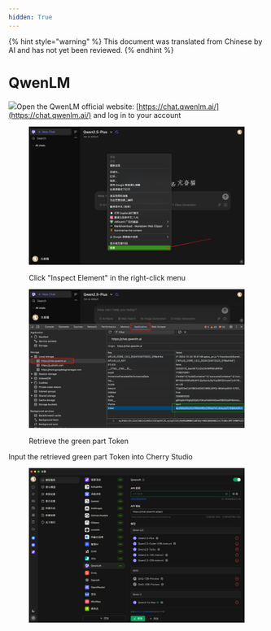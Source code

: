 ```yaml
---
hidden: True
---
```


{% hint style="warning" %}
This document was translated from Chinese by AI and has not yet been reviewed.
{% endhint %}

# QwenLM

![](<../../.gitbook/assets/Google Chrome 2025-01-15 09.28.54 (1).tiff>)Open the QwenLM official website: [https://chat.qwenlm.ai/](https://chat.qwenlm.ai/) and log in to your account

<figure><img src="../../.gitbook/assets/image (16).png" alt=""><figcaption><p>Click "Inspect Element" in the right-click menu</p></figcaption></figure>

<figure><img src="../../.gitbook/assets/Google Chrome 2025-01-15 09.30.49.png" alt=""><figcaption><p>Retrieve the green part Token</p></figcaption></figure>

Input the retrieved green part Token into Cherry Studio

<figure><img src="../../.gitbook/assets/image (18).png" alt=""><figcaption></figcaption></figure>